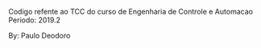 Codigo refente ao TCC do curso de Engenharia de Controle e Automacao 
Periodo: 2019.2

By: Paulo Deodoro